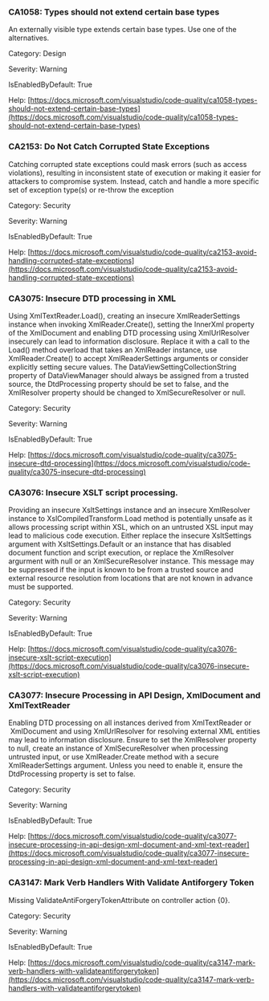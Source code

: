 ### CA1058: Types should not extend certain base types ###

An externally visible type extends certain base types. Use one of the alternatives.

Category: Design

Severity: Warning

IsEnabledByDefault: True

Help: [https://docs.microsoft.com/visualstudio/code-quality/ca1058-types-should-not-extend-certain-base-types](https://docs.microsoft.com/visualstudio/code-quality/ca1058-types-should-not-extend-certain-base-types)

### CA2153: Do Not Catch Corrupted State Exceptions ###

Catching corrupted state exceptions could mask errors (such as access violations), resulting in inconsistent state of execution or making it easier for attackers to compromise system. Instead, catch and handle a more specific set of exception type(s) or re-throw the exception

Category: Security

Severity: Warning

IsEnabledByDefault: True

Help: [https://docs.microsoft.com/visualstudio/code-quality/ca2153-avoid-handling-corrupted-state-exceptions](https://docs.microsoft.com/visualstudio/code-quality/ca2153-avoid-handling-corrupted-state-exceptions)

### CA3075: Insecure DTD processing in XML ###

Using XmlTextReader.Load(), creating an insecure XmlReaderSettings instance when invoking XmlReader.Create(), setting the InnerXml property of the XmlDocument and enabling DTD processing using XmlUrlResolver insecurely can lead to information disclosure. Replace it with a call to the Load() method overload that takes an XmlReader instance, use XmlReader.Create() to accept XmlReaderSettings arguments or consider explicitly setting secure values. The DataViewSettingCollectionString property of DataViewManager should always be assigned from a trusted source, the DtdProcessing property should be set to false, and the XmlResolver property should be changed to XmlSecureResolver or null. 

Category: Security

Severity: Warning

IsEnabledByDefault: True

Help: [https://docs.microsoft.com/visualstudio/code-quality/ca3075-insecure-dtd-processing](https://docs.microsoft.com/visualstudio/code-quality/ca3075-insecure-dtd-processing)

### CA3076: Insecure XSLT script processing. ###

Providing an insecure XsltSettings instance and an insecure XmlResolver instance to XslCompiledTransform.Load method is potentially unsafe as it allows processing script within XSL, which on an untrusted XSL input may lead to malicious code execution. Either replace the insecure XsltSettings argument with XsltSettings.Default or an instance that has disabled document function and script execution, or replace the XmlResolver argurment with null or an XmlSecureResolver instance. This message may be suppressed if the input is known to be from a trusted source and external resource resolution from locations that are not known in advance must be supported.

Category: Security

Severity: Warning

IsEnabledByDefault: True

Help: [https://docs.microsoft.com/visualstudio/code-quality/ca3076-insecure-xslt-script-execution](https://docs.microsoft.com/visualstudio/code-quality/ca3076-insecure-xslt-script-execution)

### CA3077: Insecure Processing in API Design, XmlDocument and XmlTextReader ###

Enabling DTD processing on all instances derived from XmlTextReader or  XmlDocument and using XmlUrlResolver for resolving external XML entities may lead to information disclosure. Ensure to set the XmlResolver property to null, create an instance of XmlSecureResolver when processing untrusted input, or use XmlReader.Create method with a secure XmlReaderSettings argument. Unless you need to enable it, ensure the DtdProcessing property is set to false. 

Category: Security

Severity: Warning

IsEnabledByDefault: True

Help: [https://docs.microsoft.com/visualstudio/code-quality/ca3077-insecure-processing-in-api-design-xml-document-and-xml-text-reader](https://docs.microsoft.com/visualstudio/code-quality/ca3077-insecure-processing-in-api-design-xml-document-and-xml-text-reader)

### CA3147: Mark Verb Handlers With Validate Antiforgery Token ###

Missing ValidateAntiForgeryTokenAttribute on controller action {0}.

Category: Security

Severity: Warning

IsEnabledByDefault: True

Help: [https://docs.microsoft.com/visualstudio/code-quality/ca3147-mark-verb-handlers-with-validateantiforgerytoken](https://docs.microsoft.com/visualstudio/code-quality/ca3147-mark-verb-handlers-with-validateantiforgerytoken)

